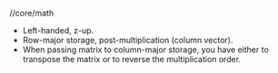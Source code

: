 //core/math
- Left-handed, z-up.
- Row-major storage, post-multiplication (column vector).
- When passing matrix to column-major storage, you have either to transpose the matrix or to reverse the multiplication order.
